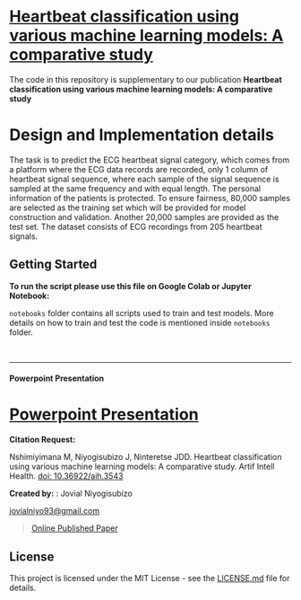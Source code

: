# [Heartbeat classification using various machine learning models: A comparative study ](https://api-journal.accscience.com/journal/article/preview?id=1891)

The code in this repository is supplementary to our publication **Heartbeat classification using various machine learning models: A comparative study** 




# Design and Implementation details

The task is to predict the ECG heartbeat signal category, which comes from a platform where the ECG data records are recorded, only 1 column of heartbeat signal sequence, where each sample of the signal sequence is sampled at the same frequency and with equal length. The personal information of the patients is protected. To ensure fairness, 80,000 samples are selected as the training set which will be provided for model construction and validation. Another 20,000 samples are provided as the test set. The dataset consists of ECG recordings from 205 heartbeat signals. 

## Getting Started

**To run the script please use this file on Google Colab or Jupyter Notebook:**


```notebooks``` folder contains all scripts used to train and test models. More details on how to train and test the code is mentioned inside ```notebooks``` folder.

<br/>

***
#### Powerpoint Presentation

# [Powerpoint Presentation](https://github.com/jovialniyo93/Heartbeat-classification-with-machine-and-deep-learning-models/tree/master/presentation.pptx)

**Citation Request:** 

Nshimiyimana M, Niyogisubizo J, Ninteretse JDD. Heartbeat classification using various machine learning models: A comparative study. Artif Intell Health. [doi: 10.36922/aih.3543](https://doi.org/10.36922/aih.3543)

**Created by:** : Jovial Niyogisubizo 

jovialniyo93@gmail.com

>[Online Published Paper](https://api-journal.accscience.com/journal/article/preview?id=1891)


## License ##
This project is licensed under the MIT License - see the [LICENSE.md](LICENSE.md) file for details.
